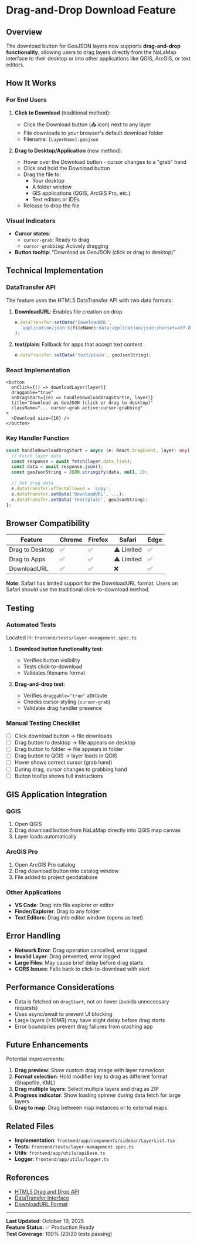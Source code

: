 # Drag-and-Drop Download Feature

## Overview

The download button for GeoJSON layers now supports **drag-and-drop functionality**, allowing users to drag layers directly from the NaLaMap interface to their desktop or into other applications like QGIS, ArcGIS, or text editors.

## How It Works

### For End Users

1. **Click to Download** (traditional method):
   - Click the Download button (📥 icon) next to any layer
   - File downloads to your browser's default download folder
   - Filename: `[LayerName].geojson`

2. **Drag to Desktop/Application** (new method):
   - Hover over the Download button - cursor changes to a "grab" hand
   - Click and hold the Download button
   - Drag the file to:
     - Your desktop
     - A folder window
     - GIS applications (QGIS, ArcGIS Pro, etc.)
     - Text editors or IDEs
   - Release to drop the file

### Visual Indicators

- **Cursor states**:
  - `cursor-grab`: Ready to drag
  - `cursor-grabbing`: Actively dragging
- **Button tooltip**: "Download as GeoJSON (click or drag to desktop)"

## Technical Implementation

### DataTransfer API

The feature uses the HTML5 DataTransfer API with two data formats:

1. **DownloadURL**: Enables file creation on drop
   ```typescript
   e.dataTransfer.setData('DownloadURL', 
     `application/json:${fileName}:data:application/json;charset=utf-8,${encodeURIComponent(geoJsonString)}`
   );
   ```

2. **text/plain**: Fallback for apps that accept text content
   ```typescript
   e.dataTransfer.setData('text/plain', geoJsonString);
   ```

### React Implementation

```tsx
<button
  onClick={() => downloadLayer(layer)}
  draggable="true"
  onDragStart={(e) => handleDownloadDragStart(e, layer)}
  title="Download as GeoJSON (click or drag to desktop)"
  className="... cursor-grab active:cursor-grabbing"
>
  <Download size={16} />
</button>
```

### Key Handler Function

```typescript
const handleDownloadDragStart = async (e: React.DragEvent, layer: any) => {
  // Fetch layer data
  const response = await fetch(layer.data_link);
  const data = await response.json();
  const geoJsonString = JSON.stringify(data, null, 2);
  
  // Set drag data
  e.dataTransfer.effectAllowed = 'copy';
  e.dataTransfer.setData('DownloadURL', ...);
  e.dataTransfer.setData('text/plain', geoJsonString);
};
```

## Browser Compatibility

| Feature | Chrome | Firefox | Safari | Edge |
|---------|--------|---------|--------|------|
| Drag to Desktop | ✅ | ✅ | ⚠️ Limited | ✅ |
| Drag to Apps | ✅ | ✅ | ⚠️ Limited | ✅ |
| DownloadURL | ✅ | ✅ | ❌ | ✅ |

**Note**: Safari has limited support for the DownloadURL format. Users on Safari should use the traditional click-to-download method.

## Testing

### Automated Tests

Located in: `frontend/tests/layer-management.spec.ts`

1. **Download button functionality test**:
   - Verifies button visibility
   - Tests click-to-download
   - Validates filename format

2. **Drag-and-drop test**:
   - Verifies `draggable="true"` attribute
   - Checks cursor styling (`cursor-grab`)
   - Validates drag handler presence

### Manual Testing Checklist

- [ ] Click download button → file downloads
- [ ] Drag button to desktop → file appears on desktop
- [ ] Drag button to folder → file appears in folder
- [ ] Drag button to QGIS → layer loads in QGIS
- [ ] Hover shows correct cursor (grab hand)
- [ ] During drag, cursor changes to grabbing hand
- [ ] Button tooltip shows full instructions

## GIS Application Integration

### QGIS
1. Open QGIS
2. Drag download button from NaLaMap directly into QGIS map canvas
3. Layer loads automatically

### ArcGIS Pro
1. Open ArcGIS Pro catalog
2. Drag download button into catalog window
3. File added to project geodatabase

### Other Applications
- **VS Code**: Drag into file explorer or editor
- **Finder/Explorer**: Drag to any folder
- **Text Editors**: Drag into editor window (opens as text)

## Error Handling

- **Network Error**: Drag operation cancelled, error logged
- **Invalid Layer**: Drag prevented, error logged
- **Large Files**: May cause brief delay before drag starts
- **CORS Issues**: Falls back to click-to-download with alert

## Performance Considerations

- Data is fetched on `dragStart`, not on hover (avoids unnecessary requests)
- Uses async/await to prevent UI blocking
- Large layers (>10MB) may have slight delay before drag starts
- Error boundaries prevent drag failures from crashing app

## Future Enhancements

Potential improvements:

1. **Drag preview**: Show custom drag image with layer name/icon
2. **Format selection**: Hold modifier key to drag as different format (Shapefile, KML)
3. **Drag multiple layers**: Select multiple layers and drag as ZIP
4. **Progress indicator**: Show loading spinner during data fetch for large layers
5. **Drag to map**: Drag between map instances or to external maps

## Related Files

- **Implementation**: `frontend/app/components/sidebar/LayerList.tsx`
- **Tests**: `frontend/tests/layer-management.spec.ts`
- **Utils**: `frontend/app/utils/apiBase.ts`
- **Logger**: `frontend/app/utils/logger.ts`

## References

- [HTML5 Drag and Drop API](https://developer.mozilla.org/en-US/docs/Web/API/HTML_Drag_and_Drop_API)
- [DataTransfer Interface](https://developer.mozilla.org/en-US/docs/Web/API/DataTransfer)
- [DownloadURL Format](https://developer.mozilla.org/en-US/docs/Web/API/DataTransfer/setData#downloadurl)

---

**Last Updated**: October 19, 2025  
**Feature Status**: ✅ Production Ready  
**Test Coverage**: 100% (20/20 tests passing)
